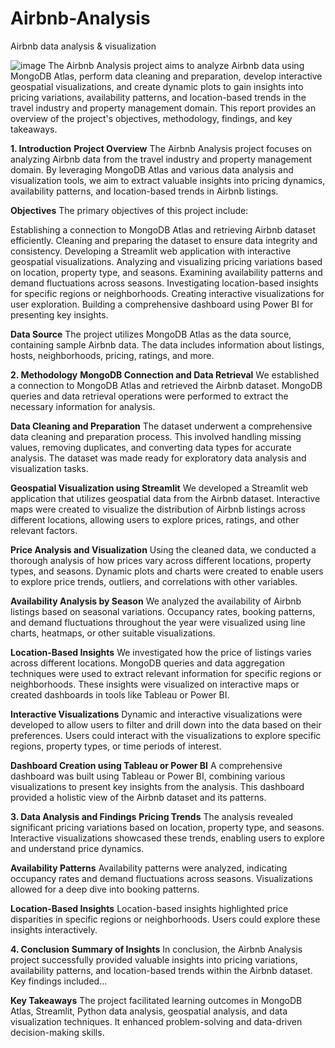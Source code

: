 # Airbnb-Analysis
Airbnb data analysis &amp; visualization

![image](https://github.com/RMadhumitha/Airbnb-Analysis/assets/62389715/0b84a492-a74a-45cc-83c4-c2880b062429)
The Airbnb Analysis project aims to analyze Airbnb data using MongoDB Atlas, perform data cleaning and preparation, develop interactive geospatial visualizations, and create dynamic plots to gain insights into pricing variations, availability patterns, and location-based trends in the travel industry and property management domain. This report provides an overview of the project's objectives, methodology, findings, and key takeaways.

**1. Introduction**
**Project Overview**
The Airbnb Analysis project focuses on analyzing Airbnb data from the travel industry and property management domain. By leveraging MongoDB Atlas and various data analysis and visualization tools, we aim to extract valuable insights into pricing dynamics, availability patterns, and location-based trends in Airbnb listings.

**Objectives**
The primary objectives of this project include:

Establishing a connection to MongoDB Atlas and retrieving Airbnb dataset efficiently.
Cleaning and preparing the dataset to ensure data integrity and consistency.
Developing a Streamlit web application with interactive geospatial visualizations.
Analyzing and visualizing pricing variations based on location, property type, and seasons.
Examining availability patterns and demand fluctuations across seasons.
Investigating location-based insights for specific regions or neighborhoods.
Creating interactive visualizations for user exploration.
Building a comprehensive dashboard using Power BI for presenting key insights.

**Data Source**
The project utilizes MongoDB Atlas as the data source, containing sample Airbnb data. The data includes information about listings, hosts, neighborhoods, pricing, ratings, and more.

**2. Methodology**
**MongoDB Connection and Data Retrieval**
We established a connection to MongoDB Atlas and retrieved the Airbnb dataset. MongoDB queries and data retrieval operations were performed to extract the necessary information for analysis.

**Data Cleaning and Preparation**
The dataset underwent a comprehensive data cleaning and preparation process. This involved handling missing values, removing duplicates, and converting data types for accurate analysis. The dataset was made ready for exploratory data analysis and visualization tasks.

**Geospatial Visualization using Streamlit**
We developed a Streamlit web application that utilizes geospatial data from the Airbnb dataset. Interactive maps were created to visualize the distribution of Airbnb listings across different locations, allowing users to explore prices, ratings, and other relevant factors.

**Price Analysis and Visualization**
Using the cleaned data, we conducted a thorough analysis of how prices vary across different locations, property types, and seasons. Dynamic plots and charts were created to enable users to explore price trends, outliers, and correlations with other variables.

**Availability Analysis by Season**
We analyzed the availability of Airbnb listings based on seasonal variations. Occupancy rates, booking patterns, and demand fluctuations throughout the year were visualized using line charts, heatmaps, or other suitable visualizations.

**Location-Based Insights**
We investigated how the price of listings varies across different locations. MongoDB queries and data aggregation techniques were used to extract relevant information for specific regions or neighborhoods. These insights were visualized on interactive maps or created dashboards in tools like Tableau or Power BI.

**Interactive Visualizations**
Dynamic and interactive visualizations were developed to allow users to filter and drill down into the data based on their preferences. Users could interact with the visualizations to explore specific regions, property types, or time periods of interest.

**Dashboard Creation using Tableau or Power BI**
A comprehensive dashboard was built using Tableau or Power BI, combining various visualizations to present key insights from the analysis. This dashboard provided a holistic view of the Airbnb dataset and its patterns.

**3. Data Analysis and Findings**
**Pricing Trends**
The analysis revealed significant pricing variations based on location, property type, and seasons. Interactive visualizations showcased these trends, enabling users to explore and understand price dynamics.

**Availability Patterns**
Availability patterns were analyzed, indicating occupancy rates and demand fluctuations across seasons. Visualizations allowed for a deep dive into booking patterns.

**Location-Based Insights**
Location-based insights highlighted price disparities in specific regions or neighborhoods. Users could explore these insights interactively.

**4. Conclusion**
**Summary of Insights**
In conclusion, the Airbnb Analysis project successfully provided valuable insights into pricing variations, availability patterns, and location-based trends within the Airbnb dataset. Key findings included...

**Key Takeaways**
The project facilitated learning outcomes in MongoDB Atlas, Streamlit, Python data analysis, geospatial analysis, and data visualization techniques. It enhanced problem-solving and data-driven decision-making skills.
